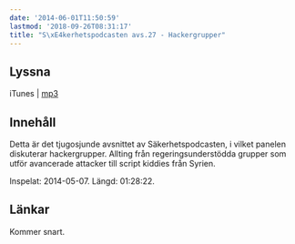 ```yaml
---
date: '2014-06-01T11:50:59'
lastmod: '2018-09-26T08:31:17'
title: "S\xE4kerhetspodcasten avs.27 - Hackergrupper"
---
```

## Lyssna

iTunes \| [mp3](http://traffic.libsyn.com/sakerhetspodcasten/SkerhetspodcastenHackerGroups20140507-MIX1.mp3)

## Innehåll

Detta är det tjugosjunde avsnittet av Säkerhetspodcasten, i vilket panelen diskuterar
hackergrupper. Allting från regeringsunderstödda grupper som utför avancerade attacker
till script kiddies från Syrien. 


Inspelat: 2014-05-07. Längd: 01:28:22.

## Länkar

Kommer snart.


